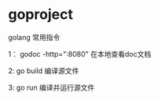 # goproject
golang 常用指令

1： godoc -http=":8080"  在本地查看doc文档     

2: go build  编译源文件   

3: go run  编译并运行源文件    





